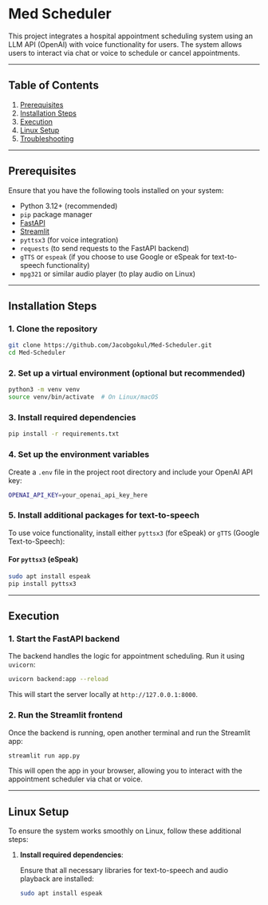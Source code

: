 
# Med Scheduler

This project integrates a hospital appointment scheduling system using an LLM API (OpenAI) with voice functionality for users. The system allows users to interact via chat or voice to schedule or cancel appointments.

---

## Table of Contents

1. [Prerequisites](#prerequisites)
2. [Installation Steps](#installation-steps)
3. [Execution](#execution)
4. [Linux Setup](#linux-setup)
5. [Troubleshooting](#troubleshooting)

---

## Prerequisites

Ensure that you have the following tools installed on your system:

- Python 3.12+ (recommended)
- `pip` package manager
- [FastAPI](https://fastapi.tiangolo.com/)
- [Streamlit](https://streamlit.io/)
- `pyttsx3` (for voice integration)
- `requests` (to send requests to the FastAPI backend)
- `gTTS` or `espeak` (if you choose to use Google or eSpeak for text-to-speech functionality)
- `mpg321` or similar audio player (to play audio on Linux)

---

## Installation Steps

### 1. Clone the repository

```bash
git clone https://github.com/Jacobgokul/Med-Scheduler.git
cd Med-Scheduler
```

### 2. Set up a virtual environment (optional but recommended)

```bash
python3 -m venv venv
source venv/bin/activate  # On Linux/macOS
```

### 3. Install required dependencies

```bash
pip install -r requirements.txt
```

### 4. Set up the environment variables

Create a `.env` file in the project root directory and include your OpenAI API key:

```bash
OPENAI_API_KEY=your_openai_api_key_here
```

### 5. Install additional packages for text-to-speech

To use voice functionality, install either `pyttsx3` (for eSpeak) or `gTTS` (Google Text-to-Speech):

#### For `pyttsx3` (eSpeak)

```bash
sudo apt install espeak
pip install pyttsx3
```

---

## Execution

### 1. Start the FastAPI backend

The backend handles the logic for appointment scheduling. Run it using `uvicorn`:

```bash
uvicorn backend:app --reload
```

This will start the server locally at `http://127.0.0.1:8000`.

### 2. Run the Streamlit frontend

Once the backend is running, open another terminal and run the Streamlit app:

```bash
streamlit run app.py
```

This will open the app in your browser, allowing you to interact with the appointment scheduler via chat or voice.

---

## Linux Setup

To ensure the system works smoothly on Linux, follow these additional steps:

1. **Install required dependencies**:

   Ensure that all necessary libraries for text-to-speech and audio playback are installed:

   ```bash
   sudo apt install espeak
   ```